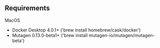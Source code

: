 ## Requirements

MacOS
  * Docker Desktop 4.0.1+ ('brew install homebrew/cask/docker')
  * Mutagen 0.13.0-beta1+ ('brew install mutagen-io/mutagen/mutagen-beta')
